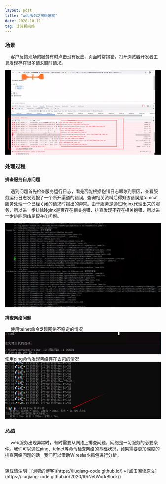 ```yaml
---
layout: post
title: "web服务之网络堵塞"
date: 2020-10-11   
tag: 计算机网络 
---
```


### 场景

　 客户反馈现场的服务有时点击没有反应，页面时常抱错。打开浏览器开发者工具发现存在很多请求超时请求。

   <img src="/images/posts/NetWorkBlock/serviceF12.png">

### 处理过程
#### 排查服务自身问题
　 遇到问题首先检查服务运行日志，看是否能根据抱错日志跟踪到原因，查看服务运行日志发现报了一个断开渠道的错误，查询相关资料后得知该错误是tomcat服务处理一个已经关闭的请求时报出的异常。由于服务是通过Nginx代理出来的服务，所以进一步排除Nginx是否存在相关抱错，排查发现不存在相关抱错，所以进一步排除网络是否存在问题。

   <img src="/images/posts/NetWorkBlock/serviceRunningLog.png">

#### 排查网络问题
　 使用telnet命令发现网络不稳定的情况
   <img src="/images/posts/NetWorkBlock/telnet.png">
　 使用ping命令发现网络存在丢包的情况  
   <img src="/images/posts/NetWorkBlock/ping.png">

### 总结
　 web服务出现异常时，有时需要从网络上排查问题，网络是一切服务的必要条件。我们可以通过ping、telnet等命令检查网络的基础状况，如果需要更加深度的排查网络问题的话，我们可以借助Wireshark抓包进行分析。

<br>
转载请注明：[刘强的博客](https://liuqiang-code.github.io/) » [点击阅读原文](https://liuqiang-code.github.io/2020/10/NetWorkBlock/)